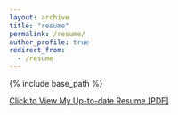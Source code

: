 ```yaml
---
layout: archive
title: "resume"
permalink: /resume/
author_profile: true
redirect_from:
  - /resume
---
```


{% include base_path %}


[Click to View My Up-to-date Resume [PDF]](https://github.com/Shreyash1811/Shreyash1811.github.io/blob/master/images/Shreyashkathiriya_resume_Spring2020.pdf)
